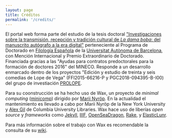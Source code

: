 ```yaml
---
layout: page
title: Créditos
permalink: '/credits/'
---
```


El portal web forma parte del estudio de la tesis doctoral ["Investigaciones sobre la transmisión, recepción y tradición cultural de _La dama boba_: del manuscrito autógrafo a la era digital"](http://hdl.handle.net/10803/689108) perteneciente al Programa de Doctorado en [Filología Española](https://www.uab.cat/web/postgrado/doctorados/todos-los-doctorados/informacion-general/filologia-espanola-1345467765424.html?param2=1345658981790) de la [Universitat Autònoma de Barcelona](www.uab.cat), con Mención Internacional y Premio Extraordinario de Doctorado. Financiada gracias a las "Ayudas para contratos predoctorales para la formación de doctores 2016" del MINECO. Responde a un desarrollo enmarcado dentro de los proyectos "Edición y estudio de treinta y seis comedias de Lope de Vega" (FFI2015-66216-P y PGC2018-094395-B-I00) del grupo de investiación [PROLOPE](http://prolope.uab.cat/).

Para su coonstrucción se ha hecho uso de Wax, un proyecto de _minimal computing_ ([minicomp](https://github.com/minicomp)) dirigido por [Marii Nyröp](http://marii.info/). En la actualidad el mantenimiento es llevado a cabo por Marii Nyröp de la New York University y [Alex Gil](https://github.com/elotroalex) de Columbia University Libraries. Wax hace uso de liberías _open source_ y _frameworks_ como [Jekyll](https://jekyllrb.com), [IIIF](http://iiif.io), [OpenSeaDragon](https://openseadragon.github.io/), [Rake](https://ruby.github.io/rake/), y [ElasticLunr](http://elasticlunr.com/).

Para más información sobre el trabajo con Wax es recomendable la consulta de su [wiki](https://minicomp.github.io/wiki/wax/).
